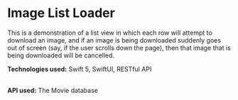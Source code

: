 # Image List Loader #

This is a demonstration of a list view in which each row will attempt to download an image, and if an image is being downloaded suddenly goes out of screen (say, if the user scrolls down the page), then that image that is being downloaded will be cancelled.

**Technologies used:** Swift 5, SwiftUI, RESTful API
<br><br>

**API used:** The Movie database
